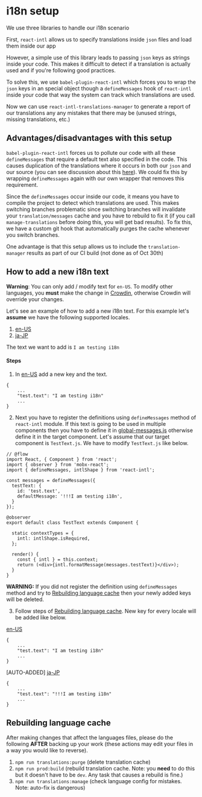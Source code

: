 # i18n setup

We use three libraries to handle our i18n scenario

First, `react-intl` allows us to specify translations inside `json` files and load them inside our app

However, a simple use of this library leads to passing `json` keys as strings inside your code. This makes it difficult to detect if a translation is actually used and if you're following good practices. 

To solve this, we use `babel-plugin-react-intl` which forces you to wrap the `json` keys in an special object though a `defineMessages` hook of `react-intl` inside your code that way the system can track which translations are used.

Now we can use `react-intl-translations-manager` to generate a report of our translations any any mistakes that there may be (unused strings, missing translations, etc.)

## Advantages/disadvantages with this setup

`babel-plugin-react-intl` forces us to pollute our code with all these `defineMessages` that require a default text also specified in the code. This causes duplication of the translations where it occurs in both our `json` and our source (you can see discussion about this [here](https://github.com/yahoo/babel-plugin-react-intl/issues/43)). We could fix this by wrapping `defineMessages` again with our own wrapper that removes this requirement.

Since the `defineMessages` occur inside our code, it means you have to compile the project to detect which translations are used. This makes switching branches problematic since switching branches will invalidate your `translation/messages` cache and you have to rebuild to fix it (if you call `manage-translations` before doing this, you will get bad results). To fix this, we have a custom git hook that automatically purges the cache whenever you switch branches.

One advantage is that this setup allows us to include the `translation-manager` results as part of our CI build (not done as of Oct 30th)

## How to add a new i18n text

**Warning**: You can only add / modify text for `en-US`. To modify other languages, you **must** make the change in [Crowdin](https://crowdin.com/project/yoroi-app/), otherwise Crowdin will override your changes.

Let's see an example of how to add a new i18n text. For this example let's **assume** we have the following supported locales.
1. [en-US](https://github.com/Emurgo/yoroi-frontend/blob/develop/app/i18n/locales/en-US.json)
2. [ja-JP](https://github.com/Emurgo/yoroi-frontend/blob/develop/app/i18n/locales/ja-JP.json)

The text we want to add is `I am testing i18n`

#### Steps
1. In [en-US](https://github.com/Emurgo/yoroi-frontend/blob/develop/app/i18n/locales/en-US.json) add a new key and the text.
```
{
    ...
    "test.text": "I am testing i18n"
    ...
}
```

2. Next you have to register the definitions using `defineMessages` method of `react-intl` module. If this text is going to be used in multiple components then you have to define it in [global-messages.js](https://github.com/Emurgo/yoroi-frontend/blob/develop/app/i18n/global-messages.js) otherwise define it in the target component. Let's assume that our target component is `TestText.js`. We have to modify `TestText.js` like below.
```
// @flow
import React, { Component } from 'react';
import { observer } from 'mobx-react';
import { defineMessages, intlShape } from 'react-intl';

const messages = defineMessages({
  testText: {
    id: 'test.text',
    defaultMessage: '!!!I am testing i18n',
  }
});

@observer
export default class TestText extends Component {

  static contextTypes = {
    intl: intlShape.isRequired,
  };

  render() {
    const { intl } = this.context;
    return (<div>{intl.formatMessage(messages.testText)}</div>);
  }
}
```

**WARNING:** If you did not register the definition using `defineMessages` method and try to [Rebuilding language cache](https://github.com/Emurgo/yoroi-frontend/tree/develop/app/i18n#rebuilding-language-cache) then your newly added keys will be deleted.

3. Follow steps of [Rebuilding language cache](https://github.com/Emurgo/yoroi-frontend/tree/develop/app/i18n#rebuilding-language-cache). New key for every locale will be added like below.

[en-US](https://github.com/Emurgo/yoroi-frontend/blob/develop/app/i18n/locales/en-US.json)
```
{
    ...
    "test.text": "I am testing i18n"
    ...
}
```

[AUTO-ADDED] [ja-JP](https://github.com/Emurgo/yoroi-frontend/blob/develop/app/i18n/locales/ja-JP.json)
```
{
    ...
    "test.text": "!!!I am testing i18n"
    ...
}
```

## Rebuilding language cache

After making changes that affect the languages files, please do the following **AFTER** backing up your work (these actions may edit your files in a way you would like to reverse).

1) `npm run translations:purge` (delete translation cache)
2) `npm run prod:build` (rebuild translation cache. Note: you **need** to do this but it doesn't have to be `dev`. Any task that causes a rebuild is fine.)
3) `npm run translations:manage` (check language config for mistakes. Note: auto-fix is dangerous)
